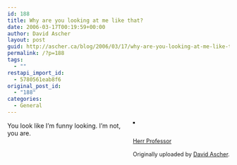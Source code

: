```yaml
---
id: 188
title: Why are you looking at me like that?
date: 2006-03-17T00:19:59+00:00
author: David Ascher
layout: post
guid: http://ascher.ca/blog/2006/03/17/why-are-you-looking-at-me-like-that/
permalink: /?p=188
tags:
  - ""
restapi_import_id:
  - 5780561eab8f6
original_post_id:
  - "188"
categories:
  - General
---
```

<div style="float:right;margin-left:10px;margin-bottom:10px;">
  <a href="http://www.flickr.com/photos/davidascher/113626078/" title="photo sharing"><img src="http://static.flickr.com/42/113626078_878b53308d_m.jpg" alt="" style="border:solid 2px #000000;" /></a><br /> <br /> <span style="font-size:.9em;margin-top:0;"><br /> <a href="http://www.flickr.com/photos/davidascher/113626078/">Herr Professor</a><br /> <br /> Originally uploaded by <a href="http://www.flickr.com/people/davidascher/">David Ascher</a>.<br /> </span>
</div>

You look like I&#8217;m funny looking. I&#8217;m not, you are.